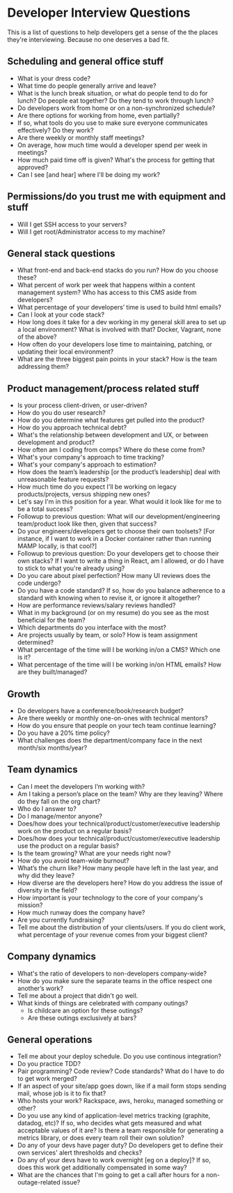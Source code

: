 # Developer Interview Questions

This is a list of questions to help developers get a sense of the the places they're interviewing. Because no one deserves a bad fit.

## Scheduling and general office stuff

* What is your dress code?
* What time do people generally arrive and leave?
* What is the lunch break situation, or what do people tend to do for lunch? Do people eat together? Do they tend to work through lunch?
* Do developers work from home or on a non-synchronized schedule?
* Are there options for working from home, even partially?
* If so, what tools do you use to make sure everyone communicates effectively? Do they work?
* Are there weekly or monthly staff meetings?
* On average, how much time would a developer spend per week in meetings?
* How much paid time off is given? What's the process for getting that approved?
* Can I see [and hear] where I'll be doing my work?

## Permissions/do you trust me with equipment and stuff

* Will I get SSH access to your servers?
* Will I get root/Administrator access to my machine?

## General stack questions

* What front-end and back-end stacks do you run? How do you choose these?
* What percent of work per week that happens within a content management system? Who has access to this CMS aside from developers?
* What percentage of your developers’ time is used to build html emails?
* Can I look at your code stack?
* How long does it take for a dev working in my general skill area to set up a local environment? What is involved with that? Docker, Vagrant, none of the above? 
* How often do your developers lose time to maintaining, patching, or updating their local environment? 
* What are the three biggest pain points in your stack? How is the team addressing them? 

## Product management/process related stuff

* Is your process client-driven, or user-driven?
* How do you do user research?
* How do you determine what features get pulled into the product?
* How do you approach technical debt?
* What's the relationship between development and UX, or between development and product?
* How often am I coding from comps? Where do these come from?
* What's your company's approach to time tracking?
* What's your company's approach to estimation?
* How does the team’s leadership [or the product’s leadership] deal with unreasonable feature requests?
* How much time do you expect I'll be working on legacy products/projects, versus shipping new ones?
* Let's say I'm in this position for a year. What would it look like for me to be a total success?
* Followup to previous question: What will our development/engineering team/product look like then, given that success?
* Do your engineers/developers get to choose their own toolsets? [For instance, if I want to work in a Docker container rather than running MAMP locally, is that cool?]
* Followup to previous question: Do your developers get to choose their own stacks? If I want to write a thing in React, am I allowed, or do I have to stick to what you're already using?
* Do you care about pixel perfection? How many UI reviews does the code undergo?
* Do you have a code standard? If so, how do you balance adherence to a standard with knowing when to revise it, or ignore it altogether?
* How are performance reviews/salary reviews handled?
* What in my background (or on my resume) do you see as the most beneficial for the team?
* Which departments do you interface with the most?
* Are projects usually by team, or solo? How is team assignment determined?
* What percentage of the time will I be working in/on a CMS? Which one is it?
* What percentage of the time will I be working in/on HTML emails? How are they built/managed?

## Growth

* Do developers have a conference/book/research budget?
* Are there weekly or monthly one-on-ones with technical mentors?
* How do you ensure that people on your tech team continue learning?
* Do you have a 20% time policy?
* What challenges does the department/company face in the next month/six months/year?

## Team dynamics

* Can I meet the developers I’m working with?
* Am I taking a person’s place on the team? Why are they leaving? Where do they fall on the org chart?
* Who do I answer to?
* Do I manage/mentor anyone?
* Does/how does your technical/product/customer/executive leadership work on the product on a regular basis?
* Does/how does your technical/product/customer/executive leadership use the product on a regular basis?
* Is the team growing? What are your needs right now?
* How do you avoid team-wide burnout?
* What’s the churn like? How many people have left in the last year, and why did they leave?
* How diverse are the developers here? How do you address the issue of diversity in the field?
* How important is your technology to the core of your company's mission?
* How much runway does the company have?
* Are you currently fundraising?
* Tell me about the distribution of your clients/users. If you do client work, what percentage of your revenue comes from your biggest client?

## Company dynamics

* What's the ratio of developers to non-developers company-wide?
* How do you make sure the separate teams in the office respect one another’s work?
* Tell me about a project that didn't go well.
* What kinds of things are celebrated with company outings?
  * Is childcare an option for these outings?
  * Are these outings exclusively at bars?


## General operations

* Tell me about your deploy schedule. Do you use continous integration?
* Do you practice TDD?
* Pair programming? Code review? Code standards? What do I have to do to get work merged?
* If an aspect of your site/app goes down, like if a mail form stops sending mail, whose job is it to fix that?
* Who hosts your work? Rackspace, aws, heroku, managed something or other?
* Do you use any kind of application-level metrics tracking (graphite, datadog, etc)? If so, who decides what gets measured and what acceptable values of it are? Is there a team responsible for generating a metrics library, or does every team roll their own solution?
* Do any of your devs have pager duty? Do developers get to define their own services' alert thresholds and checks?
* Do any of your devs have to work overnight [eg on a deploy]? If so, does this work get additionally compensated in some way?
* What are the chances that I'm going to get a call after hours for a non-outage-related issue?
